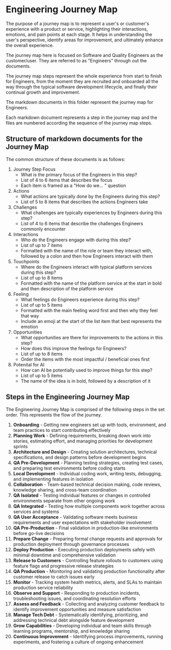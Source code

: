 # Engineering Journey Map

The purpose of a journey map is to represent a user's or customer's experience with a product or service, highlighting their interactions, emotions, and pain points at each stage. It helps in understanding the user's perspective, identify areas for improvement, and ultimately enhance the overall experience.

The journey map here is focused on Software and Quality Engineers as the customer/user. They are referred to as "Engineers" through out the documents. 

The journey map steps represent the whole experience from start to finish for Engineers, from the moment they are recruited and onboarded all the way through the typical software development lifecycle, and finally their continual growth and improvement. 

The markdown documents in this folder represent the journey map for Engineers. 

Each markdown document represents a step in the journey map and the files are numbered according the sequence of the journey map steps.

## Structure of markdown documents for the Journey Map

The common structure of these documents is as follows:

1. Journey Step Focus
    * What is the primary focus of the Engineers in this step?
    * List of 4 to 6 items that describes the focus
    * Each item is framed as a "How do we... " question
1. Actions
    * What actions are typically done by the Engineers during this step?
    * List of 5 to 8 items that describes the actions Engineers take
1. Challenges
    * What challenges are typically experiences by Engineers during this step?
    * List of 4 to 6 items that describe the challenges Engineers commonly encounter
1. Interactions
    * Who do the Engineers engage with during this step?
    * List of up to 7 items
    * Formatted with the name of the role or team they interact with, followed by a colon and then how Engineers interact with them
1. Touchpoints
    * Where do the Engineers interact with typical platform services during this step?
    * List of up to 8 items
    * Formatted with the name of the platform service at the start in bold and then description of the platform service
1. Feeling
    * What feelings do Engineers experience during this step?
    * List of up to 5 items
    * Formatted with the main feeling word first and then why they feel that way
    * Include an emoji at the start of the list item that best represents the emotion
1. Opportunities
    * What opportunities are there for improvements to the actions in this step? 
    * How does this improve the feelings for Engineers?
    * List of up to 8 items
    * Order the items with the most impactful / beneficial ones first
1. Potenital for AI
    * How can AI be potentially used to improve things for this step?
    * List of up to 5 items
    * The name of the idea is in bold, followed by a description of it

## Steps in the Engineering Journey Map

The Engineering Journey Map is comprised of the following steps in the set order. This represents the flow of the journey.

1. **Onboarding** - Getting new engineers set up with tools, environment, and team practices to start contributing effectively
2. **Planning Work** - Defining requirements, breaking down work into stories, estimating effort, and managing priorities for development sprints
3. **Architecture and Design** - Creating solution architectures, technical specifications, and design patterns before development begins
4. **QA Pre-Development** - Planning testing strategies, creating test cases, and preparing test environments before coding starts
5. **Local Development** - Individual coding work, writing tests, debugging, and implementing features in isolation
6. **Collaboration** - Team-based technical decision making, code reviews, knowledge sharing, and cross-team coordination
7. **QA Isolated** - Testing individual features or changes in controlled environments separate from other ongoing work
8. **QA Integrated** - Testing how multiple components work together across services and systems
9. **QA User Acceptance** - Validating software meets business requirements and user expectations with stakeholder involvement
10. **QA Pre-Production** - Final validation in production-like environments before go-live decisions
11. **Prepare Change** - Preparing formal change requests and approvals for production deployment through governance processes
12. **Deploy Production** - Executing production deployments safely with minimal downtime and comprehensive validation
13. **Release to Customers** - Controlling feature rollouts to customers using feature flags and progressive release strategies
14. **QA Production** - Monitoring and validating production functionality after customer release to catch issues early
15. **Monitor** - Tracking system health metrics, alerts, and SLAs to maintain production service reliability
16. **Observe and Support** - Responding to production incidents, troubleshooting issues, and coordinating resolution efforts
17. **Assess and Feedback** - Collecting and analyzing customer feedback to identify improvement opportunities and measure satisfaction
18. **Manage Tech Debt** - Systematically identifying, prioritizing, and addressing technical debt alongside feature development
19. **Grow Capabilities** - Developing individual and team skills through learning programs, mentorship, and knowledge sharing
20. **Continuous Improvement** - Identifying process improvements, running experiments, and fostering a culture of ongoing enhancement